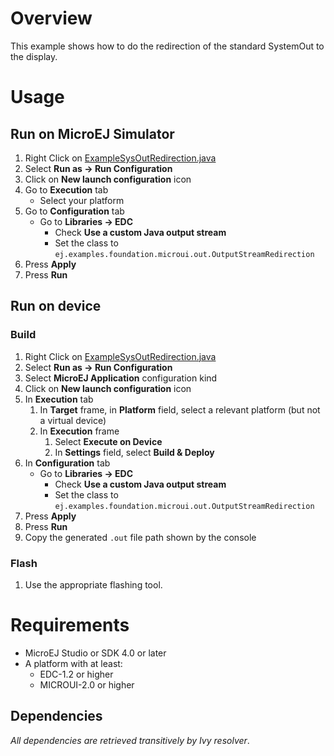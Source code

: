 # OverviewThis example shows how to do the redirection of the standard SystemOut to the display.# Usage## Run on MicroEJ Simulator1. Right Click on [ExampleSysOutRedirection.java](ej.examples.foundation.microui.out/src/main/java/ej/examples/foundation/microui/out/ExampleSysOutRedirection.java)1. Select **Run as -> Run Configuration** 1. Click on **New launch configuration** icon1. Go to **Execution** tab	* Select your platform 1. Go to **Configuration** tab	* Go to **Libraries -> EDC**		* Check **Use a custom Java output stream**		* Set the class to `ej.examples.foundation.microui.out.OutputStreamRedirection`1. Press **Apply**1. Press **Run**## Run on device### Build1. Right Click on [ExampleSysOutRedirection.java](ej.examples.foundation.microui.out/src/main/java/ej/examples/foundation/microui/out/ExampleSysOutRedirection.java)1. Select **Run as -> Run Configuration**1. Select **MicroEJ Application** configuration kind1. Click on **New launch configuration** icon1. In **Execution** tab	1. In **Target** frame, in **Platform** field, select a relevant platform (but not a virtual device)	1. In **Execution** frame		1. Select **Execute on Device**		2. In **Settings** field, select **Build & Deploy**1. In **Configuration** tab	* Go to **Libraries -> EDC**		* Check **Use a custom Java output stream**		* Set the class to `ej.examples.foundation.microui.out.OutputStreamRedirection`1. Press **Apply**1. Press **Run**1. Copy the generated `.out` file path shown by the console### Flash1. Use the appropriate flashing tool.# Requirements* MicroEJ Studio or SDK 4.0 or later* A platform with at least:	* EDC-1.2 or higher	* MICROUI-2.0 or higher## Dependencies_All dependencies are retrieved transitively by Ivy resolver_.